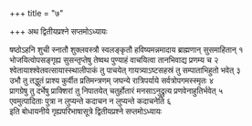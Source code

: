 +++
title = "७"

+++
अथ द्वितीयप्रश्ने सप्तमोऽध्यायः

षष्ठोऽहनि शुची स्नातौ शुक्लवस्त्रौ स्वलङ्कृतौ हविष्यमन्नमादाय ब्राह्मणान् सुसमाहितान् १   
भोजयित्वोपसङ्गृह्य सुसन्तृप्तेषु तेष्वथ पुण्याहं वाचयित्वा तानभिवाद्य प्रणम्य च २
श्वेतायाश्श्वेतवत्सायास्स्थालीपाकं तु पाचयेत् गायत्र्याऽष्टसहस्रं तु सम्पाताभिहुतो भवेत् ३   
उभौ तु तद्धुतं प्राश्य कुर्वीत प्रतिमन्त्रणम् जघन्ये रात्रिपर्याये सर्वत्रोपगमस्स्मृतः ४   
प्रागग्रेषु तु दर्भेषु प्राक्शिरां तु निपातयेत् चतुर्होतारं मनसाऽनुद्रुत्य प्रणवेनाहुतिर्भवेत् ५   
एवमुत्पादिताः पुत्रा न लुप्यन्ते कदाचन न लुप्यन्ते कदाचनेति ६   
इति बोधायनीये गृह्यपरिभाषासूत्रे द्वितीयप्रश्ने सप्तमोऽध्यायः
